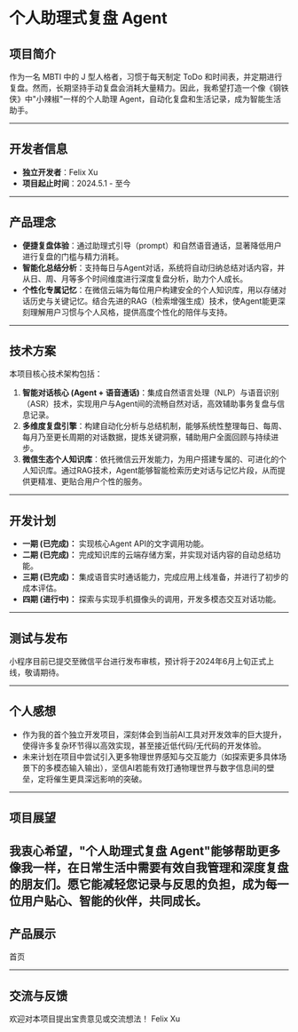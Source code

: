 # 个人助理式复盘 Agent

## 项目简介

作为一名 MBTI 中的 J 型人格者，习惯于每天制定 ToDo 和时间表，并定期进行复盘。然而，长期坚持手动复盘会消耗大量精力。因此，我希望打造一个像《钢铁侠》中"小辣椒"一样的个人助理 Agent，自动化复盘和生活记录，成为智能生活助手。

---

## 开发者信息

- **独立开发者**：Felix Xu
- **项目起止时间**：2024.5.1 - 至今

---

## 产品理念

- **便捷复盘体验**：通过助理式引导（prompt）和自然语音通话，显著降低用户进行复盘的门槛与精力消耗。
- **智能化总结分析**：支持每日与Agent对话，系统将自动归纳总结对话内容，并从日、周、月等多个时间维度进行深度复盘分析，助力个人成长。
- **个性化专属记忆**：在微信云端为每位用户构建安全的个人知识库，用以存储对话历史与关键记忆。结合先进的RAG（检索增强生成）技术，使Agent能更深刻理解用户习惯与个人风格，提供高度个性化的陪伴与支持。

---

## 技术方案

本项目核心技术架构包括：

1.  **智能对话核心 (Agent + 语音通话)**：集成自然语言处理（NLP）与语音识别（ASR）技术，实现用户与Agent间的流畅自然对话，高效辅助事务复盘与信息记录。
2.  **多维度复盘引擎**：构建自动化分析与总结机制，能够系统性整理每日、每周、每月乃至更长周期的对话数据，提炼关键洞察，辅助用户全面回顾与持续进步。
3.  **微信生态个人知识库**：依托微信云开发能力，为用户搭建专属的、可进化的个人知识库。通过RAG技术，Agent能够智能检索历史对话与记忆片段，从而提供更精准、更贴合用户个性的服务。

---

## 开发计划

- **一期 (已完成)：** 实现核心Agent API的文字调用功能。
- **二期 (已完成)：** 完成知识库的云端存储方案，并实现对话内容的自动总结功能。
- **三期 (已完成)：** 集成语音实时通话能力，完成应用上线准备，并进行了初步的成本评估。
- **四期 (进行中)：** 探索与实现手机摄像头的调用，开发多模态交互对话功能。

---

## 测试与发布

小程序目前已提交至微信平台进行发布审核，预计将于2024年6月上旬正式上线，敬请期待。

---

## 个人感想

- 作为我的首个独立开发项目，深刻体会到当前AI工具对开发效率的巨大提升，使得许多复杂环节得以高效实现，甚至接近低代码/无代码的开发体验。
- 未来计划在项目中尝试引入更多物理世界感知与交互能力（如探索更多具体场景下的多模态输入输出），坚信AI若能有效打通物理世界与数字信息间的壁垒，定将催生更具深远影响的突破。

---

## 项目展望

我衷心希望，"个人助理式复盘 Agent"能够帮助更多像我一样，在日常生活中需要有效自我管理和深度复盘的朋友们。愿它能减轻您记录与反思的负担，成为每一位用户贴心、智能的伙伴，共同成长。
---

## 产品展示
首页

---

## 交流与反馈

欢迎对本项目提出宝贵意见或交流想法！
Felix Xu
